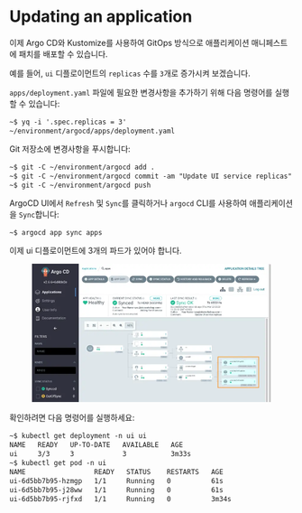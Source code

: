 # Updating an application

이제 Argo CD와 Kustomize를 사용하여 GitOps 방식으로 애플리케이션 매니페스트에 패치를 배포할 수 있습니다.

예를 들어, `ui` 디플로이먼트의 `replicas` 수를 `3`개로 증가시켜 보겠습니다.

`apps/deployment.yaml` 파일에 필요한 변경사항을 추가하기 위해 다음 명령어를 실행할 수 있습니다:

```
~$ yq -i '.spec.replicas = 3' ~/environment/argocd/apps/deployment.yaml
```

Git 저장소에 변경사항을 푸시합니다:

```
~$ git -C ~/environment/argocd add .
~$ git -C ~/environment/argocd commit -am "Update UI service replicas"
~$ git -C ~/environment/argocd push
```

ArgoCD UI에서 `Refresh` 및 `Sync`를 클릭하거나 `argocd` CLI를 사용하여 애플리케이션을 `Sync`합니다:

```
~$ argocd app sync apps
```

이제 ui 디플로이먼트에 3개의 파드가 있어야 합니다.

<figure><img src="../../../.gitbook/assets/image (21).png" alt=""><figcaption></figcaption></figure>

확인하려면 다음 명령어를 실행하세요:

```
~$ kubectl get deployment -n ui ui
NAME   READY   UP-TO-DATE   AVAILABLE   AGE
ui     3/3     3            3           3m33s
~$ kubectl get pod -n ui
NAME                 READY   STATUS    RESTARTS   AGE
ui-6d5bb7b95-hzmgp   1/1     Running   0          61s
ui-6d5bb7b95-j28ww   1/1     Running   0          61s
ui-6d5bb7b95-rjfxd   1/1     Running   0          3m34s
```

